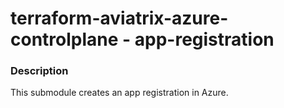 # terraform-aviatrix-azure-controlplane - app-registration

### Description
This submodule creates an app registration in Azure.